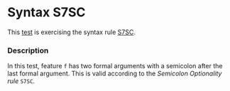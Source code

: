 # Syntax S7SC

This [test](.) is exercising the syntax rule [S7SC](../Readme.md).

### Description

In this test, feature `f` has two formal arguments with a semicolon after the last formal argument. This is valid according to the *Semicolon Optionality rule* `S7SC`.
